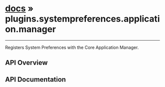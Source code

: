 # [docs](index.md) » plugins.systempreferences.application.manager
---

Registers System Preferences with the Core Application Manager.

## API Overview

## API Documentation

